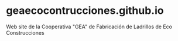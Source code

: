 # geaecocontrucciones.github.io
Web site de la Cooperativa "GEA" de Fabricación de Ladrillos de Eco Construcciones
